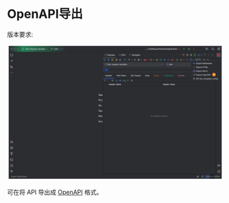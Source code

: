 # OpenAPI导出

版本要求: <Badge text="2024.1.9" />

![](/img/2024.1.9/openApiExport_en.png)

可在将 API 导出成 [OpenAPI](https://spec.openapis.org/oas/latest.html) 格式。